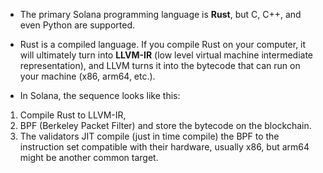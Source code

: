 - The primary Solana programming language is **Rust**, but C, C++, and even Python are supported.

- Rust is a compiled language. If you compile Rust on your computer, it will ultimately turn into **LLVM-IR** (low level virtual machine intermediate representation), and LLVM turns it into the bytecode that can run on your machine (x86, arm64, etc.).

- In Solana, the sequence looks like this: 
1) Compile Rust to LLVM-IR,
2) BPF (Berkeley Packet Filter) and store the bytecode on the blockchain. 
3) The validators JIT compile (just in time compile) the BPF to the instruction set compatible with their hardware, usually x86, but arm64 might be another common target.
